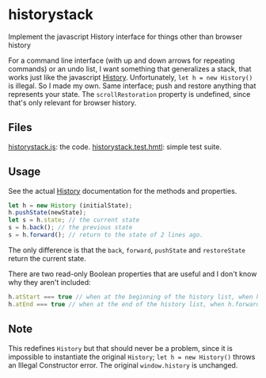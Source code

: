 # historystack
Implement the javascript History interface for things other than browser history

For a command line interface (with up and down arrows for repeating commands) or an undo list, I want something that generalizes a stack, that works just like the javascript [History](https://developer.mozilla.org/en-US/docs/Web/API/History). Unfortunately, `let h = new History()` is illegal. So I made my own. Same interface; push and restore anything that represents your state. The `scrollRestoration` property is undefined, since that's only relevant for browser history.

## Files
[historystack.js](https://github.com/dwachss/historystack/blob/master/historystack.js): the code.
[historystack.test.hmtl](http://github.bililite.com/historystack/historystack.test.html): simple test suite.

## Usage
See the actual [History](https://developer.mozilla.org/en-US/docs/Web/API/History) documentation for the methods and properties.

``` Javascript
let h = new History (initialState);
h.pushState(newState);
let s = h.state; // the current state
s = h.back(); // the previous state
s = h.forward(); // return to the state of 2 lines ago.
```

The only difference is that the `back`, `forward`, `pushState` and `restoreState` return the current state.

There are two read-only Boolean properties that are useful and I don't know why they aren't included:
``` Javascript
h.atStart === true // when at the beginning of the history list, when h.back() leaves the state unchanged
h.atEnd === true // when at the end of the history list, when h.forward() leaves the state unchanged
```

## Note

This redefines `History` but that should never be a problem, since it is impossible to instantiate the original
`History`; `let h = new History()` throws an Illegal Constructor error. The original `window.history` is unchanged.
